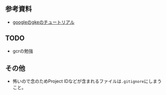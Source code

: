 ## 参考資料

- [googleのgkeのチュートリアル](https://cloud.google.com/kubernetes-engine/docs/quickstarts/deploying-a-language-specific-app?hl=ja)

## TODO

- gcrの勉強

## その他

- 怖いので念のためProject IDなどが含まれるファイルは`.gitignore`にしまうこと。
